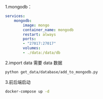 1.mongodb：
```yml
services:
    mongodb:
        image: mongo
        container_name: mongodb
        restart: always
        ports:
        - "27017:27017"
        volumes:
        - ./data:/data/db
```

2.import data
需要 data 数据
```bash
python get_data/database/add_to_mongodb.py
```

3.前后端启动
```bash
docker-compose up -d
```